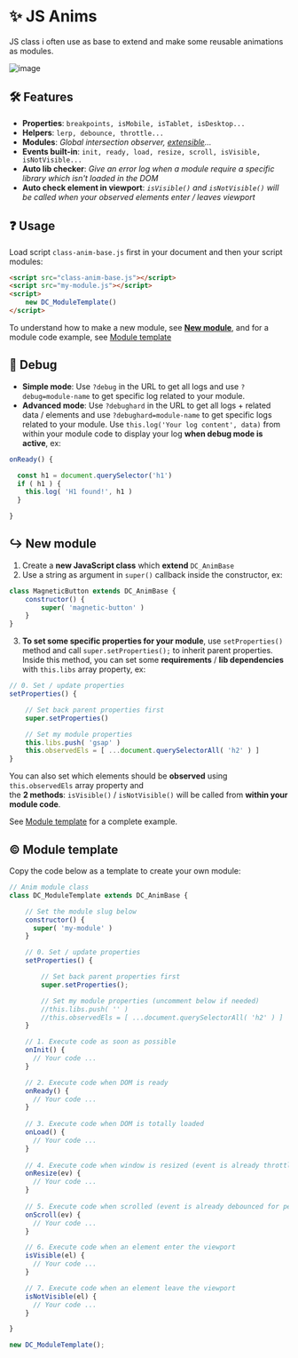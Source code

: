 # ✨ JS Anims
JS class i often use as base to extend and make some reusable animations as modules. 

![image](https://github.com/DamChtlv/js-anim-base/assets/6544224/11dccdb0-2de2-4fc2-8221-91e86cdcc472)

## 🛠 Features
- **Properties**: `breakpoints, isMobile, isTablet, isDesktop...`
- **Helpers**: `lerp, debounce, throttle...`
- **Modules**: _Global intersection observer, [extensible](https://github.com/DamChtlv/js-anims/tree/main#-new-module)..._
- **Events built-in**: `init, ready, load, resize, scroll, isVisible, isNotVisible...`
- **Auto lib checker**: _Give an error log when a module require a specific library which isn't loaded in the DOM_
- **Auto check element in viewport**: _`isVisible()` and `isNotVisible()` will be called when your observed elements enter / leaves viewport_

## ❓ Usage
Load script `class-anim-base.js` first in your document and then your script modules:
```html
<script src="class-anim-base.js"></script>
<script src="my-module.js"></script>
<script>
    new DC_ModuleTemplate()
</script>
```
To understand how to make a new module, see [**New module**](https://github.com/DamChtlv/js-anims/tree/main#-new-module), and for a module code example, see [Module template](https://github.com/DamChtlv/js-anims/tree/main#-module-template)

## 👀 Debug
- **Simple mode**: Use `?debug` in the URL to get all logs and use `?debug=module-name` to get specific log related to your module.
- **Advanced mode**: Use `?debughard` in the URL to get all logs + related data / elements and use `?debughard=module-name` to get specific logs related to your module.
Use `this.log('Your log content', data)` from within your module code to display your log **when debug mode is active**, ex:
```js
onReady() {

  const h1 = document.querySelector('h1')
  if ( h1 ) {
    this.log( 'H1 found!', h1 )
  }

}
```

## ↪ New module
1. Create a **new JavaScript class** which **extend** `DC_AnimBase`
2. Use a string as argument in `super()` callback inside the constructor, ex: 
```js
class MagneticButton extends DC_AnimBase {
    constructor() {
        super( 'magnetic-button' )
    }
}
```
3. **To set some specific properties for your module**, use `setProperties()` method and call `super.setProperties();` to inherit parent properties.  
Inside this method, you can set some **requirements** / **lib dependencies** with `this.libs` array property, ex:    
```js
// 0. Set / update properties
setProperties() {

    // Set back parent properties first
    super.setProperties()

    // Set my module properties
    this.libs.push( 'gsap' )
    this.observedEls = [ ...document.querySelectorAll( 'h2' ) ]
}
```

You can also set which elements should be **observed** using `this.observedEls` array property and  
the **2 methods**: `isVisible()` / `isNotVisible()` will be called from **within your module code**.

See [Module template](https://github.com/DamChtlv/js-anims/tree/main#-module-template) for a complete example.

## © Module template
Copy the code below as a template to create your own module:  

```js
// Anim module class
class DC_ModuleTemplate extends DC_AnimBase {

    // Set the module slug below
    constructor() {
      super( 'my-module' )
    }

    // 0. Set / update properties
    setProperties() {

        // Set back parent properties first
        super.setProperties();

        // Set my module properties (uncomment below if needed)
        //this.libs.push( '' )
        //this.observedEls = [ ...document.querySelectorAll( 'h2' ) ]
    }

    // 1. Execute code as soon as possible
    onInit() {
      // Your code ...
    }

    // 2. Execute code when DOM is ready
    onReady() {
      // Your code ...
    }
    
    // 3. Execute code when DOM is totally loaded
    onLoad() {
      // Your code ...
    }
    
    // 4. Execute code when window is resized (event is already throttled for perf)
    onResize(ev) {
      // Your code ...
    }
    
    // 5. Execute code when scrolled (event is already debounced for perf)
    onScroll(ev) {
      // Your code ...
    }

    // 6. Execute code when an element enter the viewport
    isVisible(el) {
      // Your code ...
    }

    // 7. Execute code when an element leave the viewport
    isNotVisible(el) {
      // Your code ...
    }

}

new DC_ModuleTemplate();
```
